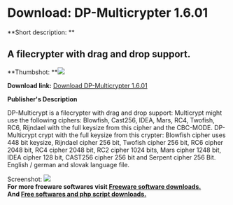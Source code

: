 # Download: DP-Multicrypter 1.6.01

**Short description: **

## A filecrypter with drag and drop support.

  
**Thumbshot: **![](http://www.freewarefiles.com/screenshot/dp-multicrypter_md.gif)   
  
**Download link:** [Download DP-Multicrypter 1.6.01](http://freesoftwares.boysofts.com/DP-Multicrypter_program_17541.html)  
  

**Publisher's Description**  
  

DP-Multicrypt is a filecrypter with drag and drop support: Multicrypt might
use the following ciphers: Blowfish, Cast256, IDEA, Mars, RC4, Twofish, RC6,
Rijndael with the full keysize from this cipher and the CBC-MODE. DP-
Multicrypt crypt with the full keysize from this crypter: Blowfish cipher uses
448 bit keysize, Rijndael cipher 256 bit, Twofish cipher 256 bit, RC6 cipher
2048 bit, RC4 cipher 2048 bit, RC2 cipher 1024 bits, Mars cipher 1248 bit,
IDEA cipher 128 bit, CAST256 cipher 256 bit and Serpent cipher 256 Bit.
English / german and slovak language file.

  
  
Screenshot: ![](http://www.freewarefiles.com/screenshot/dp-multicrypter.gif)  
**For more freeware softwares visit [Freeware software downloads.](http://freesoftwares.boysofts.com/)**   
**And [Free softwares and php script downloads.](http://www.boysofts.com/)**


